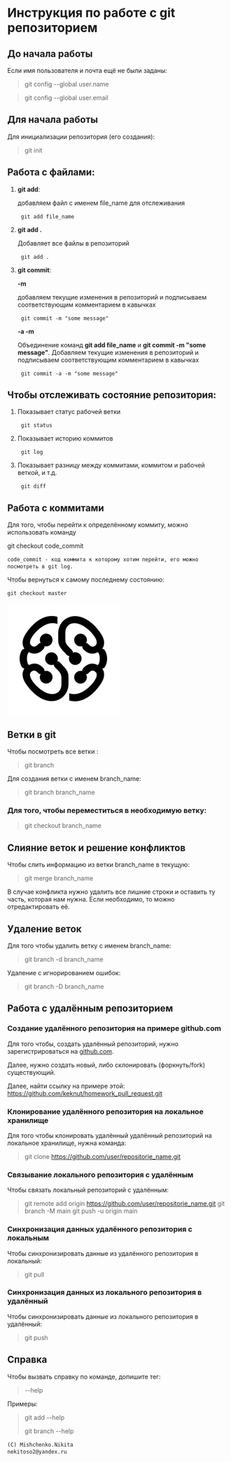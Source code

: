 #  Инструкция по работе с git репозиторием

## До начала работы

Если имя пользователя и почта ещё не были заданы:

> git config --global user.name

> git config --global user.email

## Для начала работы

Для инициализации репозитория (его создания):

> git init

## Работа с файлами:
1. **git add**:
    
    добавляем файл с именем file_name для отслеживания

        git add file_name

2. **git add .**

    Добавляет все файлы в репозиторий

        git add .

3. **git commit**:
    
    **-m**

    добавляем текущие изменения в репозиторий и подписываем соответствующим комментарием в кавычках

        git commit -m "some message"
    
    **-a -m**

    Объединение команд **git add file_name** и **git commit -m "some message"**. Добавляем текущие изменения в репозиторий и подписываем соответствующим комментарием в кавычках
        
        git commit -a -m "some message"

## Чтобы отслеживать состояние репозитория:
1. Показывает статус рабочей ветки
        
        git status
2. Показывает историю коммитов

        git log
3. Показывает разницу между коммитами, коммитом и рабочей веткой, и т.д.

        git diff

## Работа с коммитами
Для того, чтобы перейти к определённому коммиту, можно использовать команду

git checkout code_commit

    code_commit - код коммита к которому хотим перейти, его можно посмотреть в git log.

Чтобы вернуться к самому последнему состоянию:

    git checkout master
![pic_error](GB_logo.png)


## Ветки в git

Чтобы посмотреть все ветки :

> git branch

Для создания ветки с именем branch_name:

> git branch branch_name

### Для того, чтобы переместиться в необходимую ветку:

> git checkout branch_name

## Слияние веток и решение конфликтов

Чтобы слить информацию из ветки branch_name в текущую:

> git merge branch_name

В случае конфликта нужно удалить все лишние строки и оставить ту часть, которая нам нужна. Если необходимо, то можно отредактировать её.

## Удаление веток

Для того чтобы удалить ветку с именем branch_name:

> git branch -d branch_name

Удаление с игнорированием ошибок:

> git branch -D branch_name

## Работа с удалённым репозиторием

### Создание удалённого репозитория на примере github.com

Для того чтобы, создать удалённый репозиторий, нужно зарегистрироваться на [github.com](https://github.com).

Далее, нужно создать новый, либо склонировать (форкнуть/fork) существующий.

Далее, найти ссылку на примере этой:
    https://github.com/keknut/homework_pull_request.git

### Клонирование удалённого репозитория на локальное хранилище

Для того чтобы клонировать удалённый удалённый репозиторий на локальное хранилище, нужна команда:
> git clone https://github.com/user/repositorie_name.git

### Связывание локального репозитория с удалённым

Чтобы связать локальный репозиторий с удалённым:

> git remote add origin https://github.com/user/repositorie_name.git
> git branch -M main
> git push -u origin main

### Синхронизация данных удалённого репозитория с локальным

Чтобы синхронизировать данные из удалённого репозитория в локальный:

> git pull

### Синхронизация данных из локального репозитория в удалённый

Чтобы синхронизировать данные из локального репозитория в удалённый:

> git push

## Справка

Чтобы вызвать справку по команде, допишите тег:

> --help

Примеры:

> git add --help
> 
> git branch --help

    (C) Mishchenko.Nikita
    nekitoso2@yandex.ru